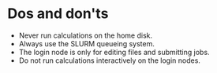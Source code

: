 
# Dos and don'ts

-   Never run calculations on the home disk.
-   Always use the SLURM queueing system.
-   The login node is only for editing files and submitting jobs.
-   Do not run calculations interactively on the login nodes.
